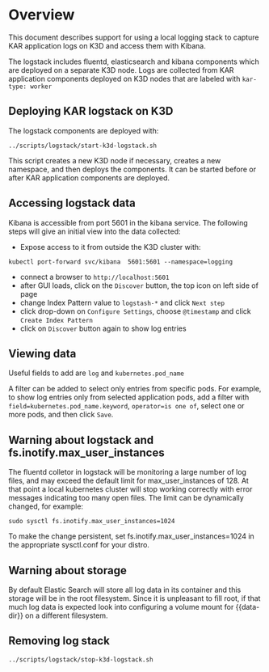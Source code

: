 <!--
# Copyright IBM Corporation 2020,2023
#
# Licensed under the Apache License, Version 2.0 (the "License");
# you may not use this file except in compliance with the License.
# You may obtain a copy of the License at
#
#     http://www.apache.org/licenses/LICENSE-2.0
#
# Unless required by applicable law or agreed to in writing, software
# distributed under the License is distributed on an "AS IS" BASIS,
# WITHOUT WARRANTIES OR CONDITIONS OF ANY KIND, either express or implied.
# See the License for the specific language governing permissions and
# limitations under the License.
-->

# Overview

This document describes support for using a local logging stack to
capture KAR application logs on K3D and access them with Kibana.

The logstack includes fluentd, elasticsearch and kibana components
which are deployed on a separate K3D node. Logs are collected from
KAR application components deployed on K3D nodes that are labeled with
`kar-type: worker`

## Deploying KAR logstack on K3D

The logstack components are deployed with:
```shell
../scripts/logstack/start-k3d-logstack.sh
```
This script creates a new K3D node if necessary, creates a new namespace,
and then deploys the components. It can be started before or after KAR
application components are deployed.


## Accessing logstack data

Kibana is accessible from port 5601 in the kibana service.
The following steps will give an initial view into the data collected:

   + Expose access to it from outside the K3D cluster with:
```shell
kubectl port-forward svc/kibana  5601:5601 --namespace=logging
```
   + connect a browser to `http://localhost:5601`
   + after GUI loads, click on the `Discover` button, the top icon on left side of page
   + change Index Pattern value to `logstash-*` and click `Next step`
   + click drop-down on `Configure Settings`, choose `@timestamp` and click `Create Index Pattern`
   + click on `Discover` button again to show log entries

## Viewing data

Useful fields to add are `log` and `kubernetes.pod_name`

A filter can be added to select only entries from specific pods. For example, to show log entries only from selected application pods, 
add a filter with `field=kubernetes.pod_name.keyword`, `operator=is one of`, select one or more pods, and then click `Save`.

## Warning about logstack and fs.inotify.max_user_instances
The fluentd colletor in logstack will be monitoring a large number of log files, and may exceed the default limit for max_user_instances of 128. At that point a local kubernetes cluster will stop working correctly with error messages indicating too many open files. The limit can be dynamically changed, for example:
```shell
sudo sysctl fs.inotify.max_user_instances=1024
```
To make the change persistent, set fs.inotify.max_user_instances=1024 in the appropriate sysctl.conf for your distro.

## Warning about storage

By default Elastic Search will store all log data in its container and this storage will be in the root filesystem. Since it is unpleasant to fill root, if that much log data is expected look into configuring a volume mount for {{data-dir}} on a different filesystem.

## Removing log stack

`../scripts/logstack/stop-k3d-logstack.sh`

